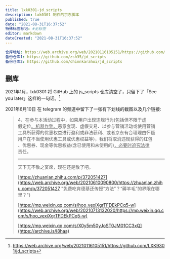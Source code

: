 ```yaml
---
title: lxk0301-jd_scripts
description: lxk0301 制作的京东脚本
published: true
date: "2021-08-31T16:37:52"
特殊标签标记: #无标签
editor: markdown
dateCreated: "2021-08-31T16:37:52"
---
```


```YAML
仓库地址: https://web.archive.org/web/20210116105151/https://github.com/LXK9301/jd_scripts
备份仓库1: https://github.com/zsh35/jd_scripts
备份仓库2: https://github.com/chinnkarahoi/jd_scripts
```

## 删库

2021年1月，lxk0301 将 GitHub 上的 js_scripts 仓库清空了，只留下了「See you later」这样的一句话。[^hpgsjd]

[^hpgsjd]: https://web.archive.org/web/20210116105151/https://github.com/LXK9301/jd_scripts

2021年6月10日 在 telegram 的频道中留下了一张有下划线的截图以及几个链接:

> 4、在参与本活动过程中，如果用户出现违规行为(包括但不限于虚<br>
> 假定位<u>、机器作弊、</u>恶意套现、虚假交易、以参与营销活动或使用营销<br>
> 工具所获得的优惠权益进行盈利或非法获利、或者京东有合理理由怀疑<br>
> 用户在不当使用优惠工具或优惠权益等)，我们将取消违规获得的红包<br>
> 、优惠券、现金等优惠权益(含已使用和未使用的)<u>，必要时追究法律</u><br>
> 责任。
>
> ---
>
> 天下无不散之宴席，现在还是散了吧。
>
> [https://zhuanlan.zhihu.com/p/372051427](https://web.archive.org/web/20210610090800/https://zhuanlan.zhihu.com/p/372051427 "免费吃肯德基还传授“方法”？“薅羊毛”的界限在哪里？")
>
> [https://mp.weixin.qq.com/s/hoo_vexiXgrTFDEkPCq5-w](https://web.archive.org/web/20210713132020/https://mp.weixin.qq.com/s/hoo_vexiXgrTFDEkPCq5-w)
>
> [https://mp.weixin.qq.com/s/X0y5m50yJoST0JM01CC3xQ](https://archive.is/I8haa)

